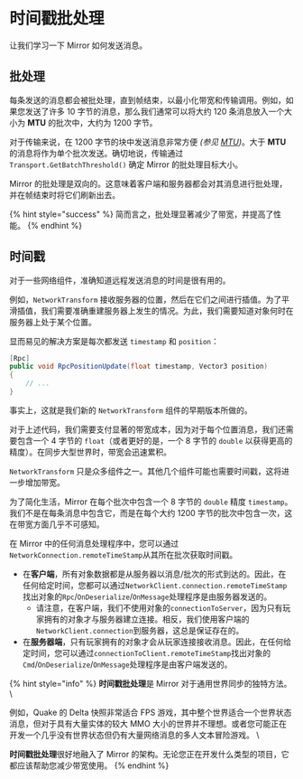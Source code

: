 # 时间戳批处理

让我们学习一下 Mirror 如何发送消息。

## 批处理

每条发送的消息都会被批处理，直到帧结束，以最小化带宽和传输调用。例如，如果您发送了许多 10 字节的消息，那么我们通常可以将大约 120 条消息放入一个大小为 **MTU** 的批次中，大约为 1200 字节。

对于传输来说，在 1200 字节的块中发送消息非常方便 _(参见_ [_MTU_](https://en.wikipedia.org/wiki/Maximum_transmission_unit)_)_。大于 **MTU** 的消息将作为单个批次发送。确切地说，传输通过 `Transport.GetBatchThreshold()` 确定 Mirror 的批处理目标大小。

Mirror 的批处理是双向的。这意味着客户端和服务器都会对其消息进行批处理，并在帧结束时将它们刷新出去。

{% hint style="success" %}
简而言之，批处理显著减少了带宽，并提高了性能。
{% endhint %}

## 时间戳

对于一些网络组件，准确知道远程发送消息的时间是很有用的。

例如，`NetworkTransform` 接收服务器的位置，然后在它们之间进行插值。为了平滑插值，我们需要准确重建服务器上发生的情况。为此，我们需要知道对象何时在服务器上处于某个位置。

显而易见的解决方案是每次都发送 `timestamp` 和 `position`：

```csharp
[Rpc]
public void RpcPositionUpdate(float timestamp, Vector3 position)
{
    // ...
}
```

事实上，这就是我们新的 `NetworkTransform` 组件的早期版本所做的。

对于上述代码，我们需要支付显著的带宽成本，因为对于每个位置消息，我们还需要包含一个 4 字节的 `float`（或者更好的是，一个 8 字节的 `double` 以获得更高的精度）。在同步大型世界时，带宽会迅速累积。

`NetworkTransform` 只是众多组件之一。其他几个组件可能也需要时间戳，这将进一步增加带宽。

为了简化生活，Mirror 在每个批次中包含一个 8 字节的 `double` 精度 `timestamp`。我们不是在每条消息中包含它，而是在每个大约 1200 字节的批次中包含一次，这在带宽方面几乎不可感知。

在 Mirror 中的任何消息处理程序中，您可以通过`NetworkConnection.remoteTimeStamp`从其所在批次获取时间戳。

- 在**客户端**，所有对象数据都是从服务器以消息/批次的形式到达的。因此，在任何给定时间，您都可以通过`NetworkClient.connection.remoteTimeStamp`找出对象的`Rpc`/`OnDeserialize`/`OnMessage`处理程序是由服务器发送的。
  - 请注意，在客户端，我们不使用对象的`connectionToServer`，因为只有玩家拥有的对象才与服务器建立连接。相反，我们使用客户端的`NetworkClient.connection`到服务器，这总是保证存在的。
- 在**服务器端**，只有玩家拥有的对象才会从玩家连接接收消息。因此，在任何给定时间，您可以通过`connectionToClient.remoteTimeStamp`找出对象的`Cmd`/`OnDeserialize`/`OnMessage`处理程序是由客户端发送的。

{% hint style="info" %}
**时间戳批处理**是 Mirror 对于通用世界同步的独特方法。 \

例如，Quake 的 Delta 快照非常适合 FPS 游戏，其中整个世界适合一个世界状态消息，但对于具有大量实体的较大 MMO 大小的世界并不理想。或者您可能正在开发一个几乎没有世界状态但仍有大量网络消息的多人文本冒险游戏。 \

**时间戳批处理**很好地融入了 Mirror 的架构。无论您正在开发什么类型的项目，它都应该帮助您减少带宽使用。
{% endhint %}
